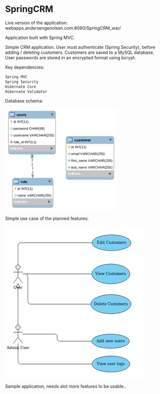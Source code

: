# SpringCRM

Live version of the application: webapps.andersengenolsen.com:8080/SpringCRM_war/

Application built with Spring MVC.

Simple CRM application. User must authenticate (Spring Security), before adding / deleting customers. Customers are saved to a MySQL database.
User passwords are stored in an encrypted format using bcrypt.

Key dependencies:

    Spring MVC
    Spring Security
    Hibernate Core
    Hibernate Validator

Database schema:

![database schema](https://github.com/andersengenolsen/SpringCRM/blob/master/database-schema.png)

Simple use case of the planned features:

![use case diagram](https://github.com/andersengenolsen/SpringCRM/blob/master/usecase.png)

Sample application, needs alot more features to be usable..
